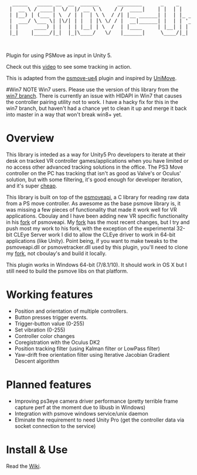 <pre>
  _____   _____ __  __  ______      ________      _    _       _ _         _____ 
 |  __ \ / ____|  \/  |/ __ \ \    / /  ____|    | |  | |     (_) |       | ____|    
 | |__) | (___ | \  / | |  | \ \  / /| |__ ______| |  | |_ __  _| |_ _   _| |__  
 |  ___/ \___ \| |\/| | |  | |\ \/ / |  __|______| |  | | '_ \| | __| | | |___ \ 
 | |     ____) | |  | | |__| | \  /  | |____     | |__| | | | | | |_| |_| |___) |
 |_|    |_____/|_|  |_|\____/   \/   |______|     \____/|_| |_|_|\__|\__, |____/ 
                                                                      __/ |      
                                                                     |___/       
</pre>

Plugin for using PSMove as input in Unity 5.

Check out this [video](https://www.youtube.com/watch?v=HRLblxNbAEI&feature=youtu.be) to see some tracking in action.

This is adapted from the [psmove-ue4](https://github.com/cboulay/psmove-ue4) plugin and inspired by [UniMove](https://github.com/CopenhagenGameCollective/UniMove).

#Win7 NOTE
Win7 users. Please use the version of this library from the [win7 branch](https://github.com/brendanwalker/psmove-unity5/tree/win7). There is currently an issue with HIDAPI in Win7 that causes the controller pairing utility not to work. I have a hacky fix for this in the win7 branch, but haven't had a chance yet to clean it up and merge it back into master in a way that won't break win8+ yet.

# Overview
This library is inteded as a way for Unity5 Pro developers to iterate at their desk on tracked VR controller games/applications when you have limited or no access other advanced tracking solutions in the office. The PS3 Move controller on the PC has tracking that isn't as good as Valve's or Oculus' solution, but with some filtering, it's good enough for developer iteration, and it's super [cheap](http://www.amazon.com/Playstation-Move-Motion-Controller-3/dp/B002I0J51U). 

This library is built on top of the [psmoveapi](https://github.com/thp/psmoveapi), a C library for reading raw data from a PS move controller. As awesome as the base psmove library is, it was missing a few pieces of functionality that made it work well for VR applications. Cboulay and I have been adding new VR specific functionality in his [fork](https://github.com/cboulay/psmoveapi) of psmoveapi. My [fork](https://github.com/brendanwalker/psmoveapi) has the most recent changes, but I try and push most my work to his fork, with the exception of the experimental 32-bit CLEye Server work I did to allow the CLEye driver to work in 64-bit applications (like Unity). Point being, if you want to make tweaks to the psmoveapi.dll or psmovetracker.dll used by this plugin, you'll need to clone my [fork](https://github.com/brendanwalker/psmoveapi), not cboulay's and build it locally.

This plugin works in Windows 64-bit (7/8.1/10). It should work in OS X but I still need to build the psmove libs on that platform.

# Working features
- Position and orientation of multiple controllers.
- Button presses trigger events.
- Trigger-button value (0-255)
- Set vibration (0-255)
- Controller color changes
- Coregistration with the Oculus DK2
- Position tracking filter (using Kalman filter or LowPass filter)
- Yaw-drift free orientation filter using Iterative Jacobian Gradient Descent algorithm

# Planned features
- Improving ps3eye camera driver performance (pretty terrible frame capture perf at the moment due to libusb in Windows)
- Integration with psmove windows service/unix daemon
- Elminate the requirement to need Unity Pro (get the controller data via socket connection to the service)

# Install & Use

Read the [Wiki](https://github.com/brendanwalker/psmove-unity5/wiki).
